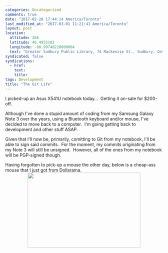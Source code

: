 ```yaml
---
categories: Uncategorized
comments: true
date: "2017-02-28 17:44:14 America/Toronto"
last_modified_at: "2017-03-01 11:21:41 America/Toronto"
layout: post
location:
  altitude: 266
  latitude: 46.4955102
  longitude: -80.99748220000004
  text: "Greater Sudbury Public Library, 74 Mackenzie St., Sudbury, Ontario, P3C 4X8, Canada"
syndicated: false
syndications:
  - href: 
    text: 
    title: 
tags: Development
title: "The Git Life"
---
```


I picked-up an Asus X541U notebook today&hellip;&nbsp; Getting it on-sale for $200-off.

Although I've done a stupid amount of coding from my Samsung Galaxy Note 3 over the years, using a Bluetooth keyboard and/or mouse, I've decided to move back to
a computer.&nbsp; I'm going getting back to development and other stuff ASAP.

Given that I'll now be, primarily, comitting to Git from my notebook, I'll be able to sign said commits.&nbsp; For the moment, my commits originating from my
Note 3 will still be unsigned.&nbsp; However, all of the ones from my notebook will be PGP-signed though.

Having forgotten to pick-up a mouse the other day, below is a cheap-ass mouse that I just got from Dollarama.
<a href="{{ site.uri.assets }}/blog/2017/02/28/the-git-life/2017-03-01_09-44-00_03-02.jpeg" target="_blank" title="">
  <img alt="" height="240" src="{{ site.uri.assets }}/blog/2017/02/28/the-git-life/2017-03-01_09-44-00_360x240.jpg" style="border: 0px; display: block; margin-left: auto; margin-right: auto;" width="360" />
</a>
